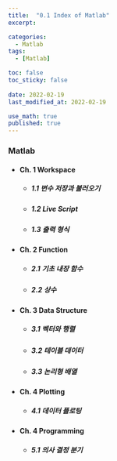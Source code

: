 ```yaml
---
title:  "0.1 Index of Matlab"
excerpt: 

categories:
  - Matlab
tags:
  - [Matlab]

toc: false
toc_sticky: false
 
date: 2022-02-19
last_modified_at: 2022-02-19

use_math: true
published: true
---
```


### Matlab
- #### Ch. 1 Workspace
  - ##### 1.1 변수 저장과 불러오기
  - ##### 1.2 Live Script
  - ##### 1.3 출력 형식

- #### Ch. 2 Function
  - ##### 2.1 기초 내장 함수
  - ##### 2.2 상수

- #### Ch. 3 Data Structure
  - ##### 3.1 벡터와 행렬
  - ##### 3.2 테이블 데이터
  - ##### 3.3 논리형 배열
  
- #### Ch. 4 Plotting
  - ##### 4.1 데이터 플로팅

- #### Ch. 4 Programming
  - ##### 5.1 의사 결정 분기

